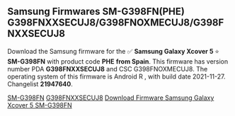<h2>Samsung Firmwares SM-G398FN(PHE) G398FNXXSECUJ8/G398FNOXMECUJ8/G398FNXXSECUJ8</h2>
Download the Samsung firmware for the ✅ <strong>Samsung Galaxy Xcover 5 </strong> ⭐ <strong>SM-G398FN</strong> with product code <strong>PHE</strong> <strong> from Spain</strong>. This firmware has version number PDA <strong>G398FNXXSECUJ8</strong> and CSC G398FNOXMECUJ8. The operating system of this firmware is Android R , with build date 2021-11-27. Changelist <strong>21947640</strong>.


[SM-G398FN](https://samfirm.shop/samsung/model/SM-G398FN)
[G398FNXXSECUJ8](https://samfirm.shop/samsung/pda/G398FNXXSECUJ8)
[Download Firmware Samsung Galaxy Xcover 5 SM-G398FN](https://samfirm.shop/samsung/firmware/478093)
